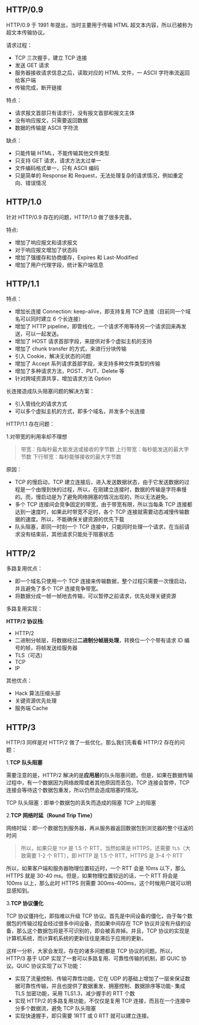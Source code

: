 ## HTTP/0.9

HTTP/0.9 于 1991 年提出，当时主要用于传输 HTML 超文本内容，所以已被称为超文本传输协议。

请求过程：
- TCP 三次握手，建立 TCP 连接
- 发送 GET 请求
- 服务器接收请求信息之后，读取对应的 HTML 文件，一 ASCII 字符串流返回给客户端
- 传输完成，断开链接

特点：
- 请求报文首部只有请求行，没有报文首部和报文主体
- 没有响应报文，只需要返回数据
- 数据的传输是 ASCII 字符流

缺点：
- 只能传输 HTML，不能传输其他文件类型
- 只支持 GET 请求，请求方法太过单一
- 文件编码格式单一，只有 ASCII 编码
- 只是简单的 Response 和 Request，无法处理复杂的请求情况，例如重定向、错误情况

## HTTP/1.0

针对 HTTP/0.9 存在的问题，HTTP/1.0 做了很多完善。

特点:
- 增加了响应报文和请求报文
- 对于响应报文增加了状态码
- 增加了强缓存和协商缓存，Expires 和 Last-Modified
- 增加了用户代理字段，统计客户端信息

## HTTP/1.1

特点：
- 增加长连接 Connection: keep-alive，即支持复用 TCP 连接（目前同一个域名可以同时建立 6 个长连接）
- 增加了 HTTP pipeline，即管线化，一个请求不用等待另一个请求回来再发送，可以一起发送。
- 增加了 HOST 请求首部字段，来提供对多个虚拟主机的支持
- 增加了 chunk transfer 的方式，来进行分块传输
- 引入 Cookie，解决无状态的问题
- 增加了 Accept 系列请求首部字段，来支持多种文件类型的传输
- 增加了多种请求方法，POST、PUT、Delete 等
- 针对跨域资源共享，增加请求方法 Option

长连接造成队头阻塞问题的解决方案：
- 引入管线化的请求方式
- 可以多个虚拟主机的方式，即多个域名，并发多个长连接

HTTP/1.1 存在问题：

1.对带宽的利用率却不理想

>带宽：指每秒最大能发送或接收的字节数
上行带宽：每秒能发送的最大字节数
下行带宽：每秒能够接收的最大字节数

原因：

- TCP 的慢启动，TCP 建立连接后，进入发送数据状态，由于它发送数据的过程是一个由慢到快的过程，所以，在刚建立连接时，数据的传输是字符串慢的。而，慢启动是为了避免网络拥塞的情况出现的，所以无法避免。
- 多个 TCP 连接间会竞争固定的带宽，由于带宽有限，所以当每条 TCP 连接都达到一速度时，如果此时带宽不足时，各个 TCP 连接就需要动态减慢传输数据的速度。所以，不能确保关键资源的优先下载
- 队头阻塞，即同一时刻一个 TCP 连接中，只能同时处理一个请求，在当前请求没有结束前，其他请求只能处于阻塞状态

## HTTP/2

多路复用优点：

- 即一个域名只使用一个 TCP 连接来传输数据，整个过程只需要一次慢启动，并且避免了多个 TCP 连接竞争带宽。
- 将数据分成一帧一帧地去传输，可以暂停之前请求，优先处理关键资源

多路复用实现：

**HTTP/2 协议栈**:

- HTTP/2
- 二进制分帧层，将数据经过**二进制分帧层处理**，转换位一个个带有请求 ID 编号的帧，将帧发送给服务器
- TLS（可选）
- TCP
- IP

其他优点：
- Hack 算法压缩头部
- 关键资源优先处理
- 服务端 Cache

## HTTP/3

HTTP/3 同样是对 HTTP/2 做了一些优化，那么我们先看看 HTTP/2 存在的问题：

1.**TCP 队头阻塞**

需要注意的是，HTTP/2 解决的是**应用层**的队头阻塞问题。但是，如果在数据传输过程中，有一个数据因为网络故障或者其他原因而丢包，TCP 连接会暂停，TCP 连接会等待这个数据包重发，所以仍然会造成阻塞的情况。

TCP 队头阻塞：即单个数据包的丢失而造成的阻塞 TCP 上的阻塞

2.**TCP 网络时延（Round Trip Time）**

网络时延：即一个数据包到服务器，再从服务器返回数据包到浏览器的整个往返的时间

>所以，如果只是 `TCP` 是 1.5 个 RTT，当然如果是 HTTPS，还需要 `TLS`（大致需要 1-2 个 RTT），即 HTTP 是 1.5 个 RTT，HTTPS 是 3-4 个 RTT

所以，如果客户端和服务器物理位置较近时，一个 RTT 会是 10ms 以下，那么 HTTPS 就是 30-40 ms。但是，如果物理位置较远的话，一个 RTT 将会是 100ms 以上，那么此时 HTTPS 则需要 300ms-400ms，这个时候用户就可以明显感知到。

3.**TCP 协议僵化**

TCP 协议僵持化，即指难以升级 TCP 协议。首先是中间设备的僵化，由于每个数据包的传输过程会经过很多中间设备，而如果中间存在 TCP 协议并没有升级的设备，那么这个数据包将是不可识别的，即会被丢弃掉。并且，TCP 协议的实现是计算机系统，而计算机系统的更新往往是滞后于应用的更新。

这样一分析，大家会发现，存在的诸多问题都是 TCP 协议的问题。所以，HTTP/3 基于 UDP 实现了一套可以多路复用、可靠性传输的机制，即 QUIC 协议。QUIC 协议实现了以下功能：
- 实现了流量控制、传输可靠性功能，它在 UDP 的基础上增加了一层来保证数据可靠性传输，并且也提供了数据重发、拥塞控制、数据排序等功能- 集成 TLS 加密功能，采用 TLS1.3，减少握手的 RTT 个数
- 实现 HTTP/2 的多路复用功能，不仅仅是复用 TCP 连接，而且在一个连接中分多个数据流，避免 TCP 队头阻塞
- 实现快速握手，即只需要 1RTT 或 0 RTT 就可以建立连接。
